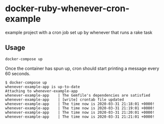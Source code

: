 # docker-ruby-whenever-cron-example

example project with a cron job set up by whenever that runs a rake task

## Usage

```bash
docker-compose up
```

Once the container has spun up, cron should start printing a message every 60 seconds.

```
$ docker-compose up
whenever-example-app is up-to-date
Attaching to whenever-example-app
whenever-example-app    | The Gemfile's dependencies are satisfied
whenever-example-app    | [write] crontab file updated
whenever-example-app    | The time now is 2020-03-31 21:18:01 +0000!
whenever-example-app    | The time now is 2020-03-31 21:19:01 +0000!
whenever-example-app    | The time now is 2020-03-31 21:20:01 +0000!
whenever-example-app    | The time now is 2020-03-31 21:21:01 +0000!
```
